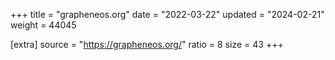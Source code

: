 +++
title = "grapheneos.org"
date = "2022-03-22"
updated = "2024-02-21"
weight = 44045

[extra]
source = "https://grapheneos.org/"
ratio = 8
size = 43
+++
